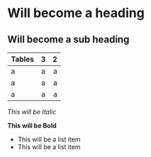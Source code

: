 Will become a heading
==============

Will become a sub heading
--------------


| Tables        | 3          | 2  |
| ------------- |:-------------:| -----:|
| a     | a| a |
| a    | a      |   a|
| a| a     |    a |


*This will be Italic*

**This will be Bold**

- This will be a list item
- This will be a list item



